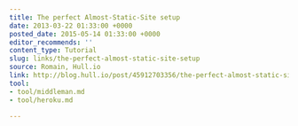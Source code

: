 ```yaml
---
title: The perfect Almost-Static-Site setup
date: 2013-03-22 01:33:00 +0000
posted_date: 2015-05-14 01:33:00 +0000
editor_recommends: ''
content_type: Tutorial
slug: links/the-perfect-almost-static-site-setup
source: Romain, Hull.io
link: http://blog.hull.io/post/45912703356/the-perfect-almost-static-site-setup
tool:
- tool/middleman.md
- tool/heroku.md

---
```

